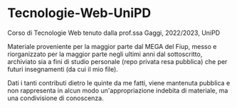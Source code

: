 # Tecnologie-Web-UniPD
Corso di Tecnologie Web tenuto dalla prof.ssa Gaggi, 2022/2023, UniPD

Materiale proveniente per la maggior parte dal MEGA del Fiup, messo e riorganizzato per la maggior parte negli ultimi
anni dal sottoscritto, archiviato sia a fini di studio personale (repo privata resa pubblica)
che per futuri insegnamenti (da cui il mio file).

Dati i tanti contributi dietro le quinte da me fatti, viene mantenuta pubblica e non rappresenta in alcun modo
un'appropriazione indebita di materiale, ma una condivisione di conoscenza.
